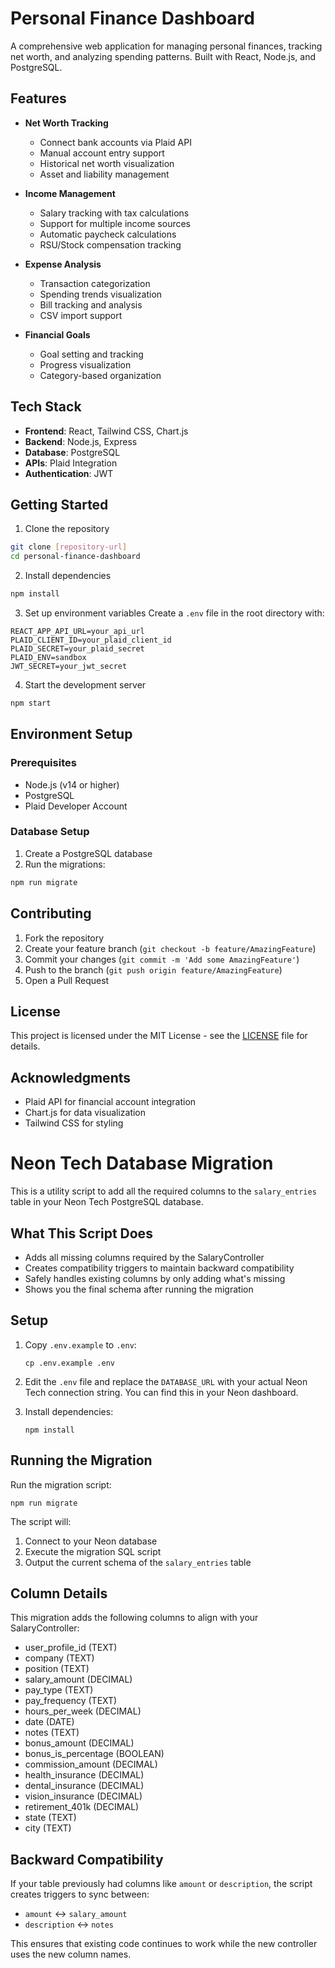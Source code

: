 # Personal Finance Dashboard

A comprehensive web application for managing personal finances, tracking net worth, and analyzing spending patterns. Built with React, Node.js, and PostgreSQL.

## Features

- **Net Worth Tracking**
  - Connect bank accounts via Plaid API
  - Manual account entry support
  - Historical net worth visualization
  - Asset and liability management

- **Income Management**
  - Salary tracking with tax calculations
  - Support for multiple income sources
  - Automatic paycheck calculations
  - RSU/Stock compensation tracking

- **Expense Analysis**
  - Transaction categorization
  - Spending trends visualization
  - Bill tracking and analysis
  - CSV import support

- **Financial Goals**
  - Goal setting and tracking
  - Progress visualization
  - Category-based organization

## Tech Stack

- **Frontend**: React, Tailwind CSS, Chart.js
- **Backend**: Node.js, Express
- **Database**: PostgreSQL
- **APIs**: Plaid Integration
- **Authentication**: JWT

## Getting Started

1. Clone the repository
```bash
git clone [repository-url]
cd personal-finance-dashboard
```

2. Install dependencies
```bash
npm install
```

3. Set up environment variables
Create a `.env` file in the root directory with:
```
REACT_APP_API_URL=your_api_url
PLAID_CLIENT_ID=your_plaid_client_id
PLAID_SECRET=your_plaid_secret
PLAID_ENV=sandbox
JWT_SECRET=your_jwt_secret
```

4. Start the development server
```bash
npm start
```

## Environment Setup

### Prerequisites
- Node.js (v14 or higher)
- PostgreSQL
- Plaid Developer Account

### Database Setup
1. Create a PostgreSQL database
2. Run the migrations:
```bash
npm run migrate
```

## Contributing

1. Fork the repository
2. Create your feature branch (`git checkout -b feature/AmazingFeature`)
3. Commit your changes (`git commit -m 'Add some AmazingFeature'`)
4. Push to the branch (`git push origin feature/AmazingFeature`)
5. Open a Pull Request

## License

This project is licensed under the MIT License - see the [LICENSE](LICENSE) file for details.

## Acknowledgments

- Plaid API for financial account integration
- Chart.js for data visualization
- Tailwind CSS for styling

# Neon Tech Database Migration

This is a utility script to add all the required columns to the `salary_entries` table in your Neon Tech PostgreSQL database.

## What This Script Does

- Adds all missing columns required by the SalaryController
- Creates compatibility triggers to maintain backward compatibility
- Safely handles existing columns by only adding what's missing
- Shows you the final schema after running the migration

## Setup

1. Copy `.env.example` to `.env`:
   ```
   cp .env.example .env
   ```

2. Edit the `.env` file and replace the `DATABASE_URL` with your actual Neon Tech connection string.
   You can find this in your Neon dashboard.

3. Install dependencies:
   ```
   npm install
   ```

## Running the Migration

Run the migration script:
```
npm run migrate
```

The script will:
1. Connect to your Neon database
2. Execute the migration SQL script
3. Output the current schema of the `salary_entries` table

## Column Details

This migration adds the following columns to align with your SalaryController:

- user_profile_id (TEXT)
- company (TEXT)
- position (TEXT)
- salary_amount (DECIMAL)
- pay_type (TEXT)
- pay_frequency (TEXT)
- hours_per_week (DECIMAL)
- date (DATE)
- notes (TEXT)
- bonus_amount (DECIMAL)
- bonus_is_percentage (BOOLEAN)
- commission_amount (DECIMAL)
- health_insurance (DECIMAL)
- dental_insurance (DECIMAL)
- vision_insurance (DECIMAL)
- retirement_401k (DECIMAL)
- state (TEXT)
- city (TEXT)

## Backward Compatibility

If your table previously had columns like `amount` or `description`, the script creates triggers to sync between:
- `amount` ↔ `salary_amount`
- `description` ↔ `notes`

This ensures that existing code continues to work while the new controller uses the new column names.
